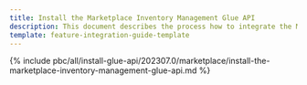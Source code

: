 ```yaml
---
title: Install the Marketplace Inventory Management Glue API
description: This document describes the process how to integrate the Marketplace Inventory Management Glue API feature into a Spryker project.
template: feature-integration-guide-template
---
```


{% include pbc/all/install-glue-api/202307.0/marketplace/install-the-marketplace-inventory-management-glue-api.md %} <!-- To edit, see /_includes/pbc/all/install-glue-api/202307.0/marketplace/install-the-marketplace-inventory-management-glue-api.md -->
